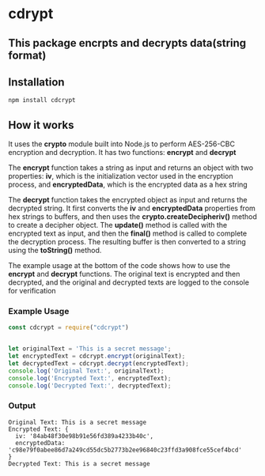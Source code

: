 # cdrypt

## This package encrpts and decrypts data(string format)

## Installation
```zsh
npm install cdcrypt
```

## How it works

 It uses the **crypto** module built into Node.js to perform AES-256-CBC encryption and decryption. 
 It has two functions: **encrypt** and **decrypt**

 The **encrypt** function takes a string as input and returns an object with two properties: **iv**, which is the initialization vector used in the encryption process, and **encryptedData**, which is the encrypted data as a hex string

 The **decrypt** function takes the encrypted object as input and returns the decrypted string. It first converts the **iv** and **encryptedData** properties from hex strings to buffers, and then uses the **crypto.createDecipheriv()** method to create a decipher object. The **update()** method is called with the encrypted text as input, and then the **final()** method is called to complete the decryption process. The resulting buffer is then converted to a string using the **toString()** method.

 The example usage at the bottom of the code shows how to use the **encrypt** and **decrypt** functions. The original text is encrypted and then decrypted, and the original and decrypted texts are logged to the console for verification

### Example Usage
```javascript
const cdcrypt = require("cdcrypt")


let originalText = 'This is a secret message';
let encryptedText = cdcrypt.encrypt(originalText);
let decryptedText = cdcrypt.decrypt(encryptedText);
console.log('Original Text:', originalText);
console.log('Encrypted Text:', encryptedText);
console.log('Decrypted Text:', decryptedText);
```

### Output
```console
Original Text: This is a secret message
Encrypted Text: {
  iv: '84ab48f30e98b91e56fd389a4233b40c',
  encryptedData: 'c98e79f0abee86d7a249cd55dc5b2773b2ee96840c23ffd3a908fce55cef4bcd'
}
Decrypted Text: This is a secret message
```